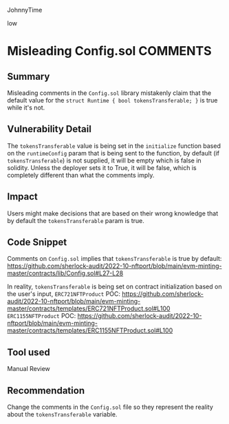 JohnnyTime

low

# Misleading Config.sol COMMENTS

## Summary
Misleading comments in the `Config.sol` library mistakenly claim that the default value for the 
`struct Runtime { bool tokensTransferable; }` is true while it's not.

## Vulnerability Detail
The `tokensTransferable` value is being set in the `initialize` function based on the `runtimeConfig` param that is being sent to the function, by default (if `tokensTransferable`) is not supplied, it will be empty which is false in solidity. Unless the deployer sets it to True, it will be false, which is completely different than what the comments imply.

## Impact
Users might make decisions that are based on their wrong knowledge that by default the `tokensTransferable` param is true.

## Code Snippet
Comments on `Config.sol` implies that `tokensTransferable` is true by default:
https://github.com/sherlock-audit/2022-10-nftport/blob/main/evm-minting-master/contracts/lib/Config.sol#L27-L28

In reality, `tokensTransferable` is being set on contract initialization based on the user's input, `ERC721NFTProduct` POC:
https://github.com/sherlock-audit/2022-10-nftport/blob/main/evm-minting-master/contracts/templates/ERC721NFTProduct.sol#L100
`ERC1155NFTProduct` POC:
https://github.com/sherlock-audit/2022-10-nftport/blob/main/evm-minting-master/contracts/templates/ERC1155NFTProduct.sol#L100

## Tool used

Manual Review

## Recommendation
Change the comments in the `Config.sol` file so they represent the reality about the `tokensTransferable` variable.